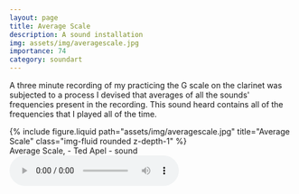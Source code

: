 ```yaml
---
layout: page
title: Average Scale
description: A sound installation 
img: assets/img/averagescale.jpg
importance: 74
category: soundart
---
```


A three minute recording of my practicing the G scale on the clarinet was subjected to a process I devised that averages of all the sounds' frequencies present in the recording. This sound heard contains all of the frequencies that I played all of the time.



<div class="row">
    <div class="col-sm mt-3 mt-md-0">
        {% include figure.liquid path="assets/img/averagescale.jpg" title="Average Scale" class="img-fluid rounded z-depth-1" %}
    </div>
</div>
<div class="caption">
    Average Scale, - Ted Apel - sound

</div>

<audio autobuffer controls preload="auto">
	<source src="sound/averagescale.ogg" type="audio/ogg"/ >
	<source src="sound/averagescale.mp3" type="audio/mpeg"/ >
	html5 browsers only.

